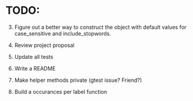 # TODO:

3. Figure out a better way to construct the object with default values for case_sensitive and include_stopwords.
4. Review project proposal
5. Update all tests
6. Write a README
7. Make helper methods private (gtest issue? Friend?)


2. Build a occurances per label function